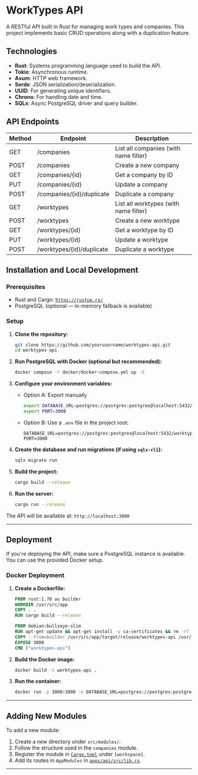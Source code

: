 # WorkTypes API

A RESTful API built in Rust for managing work types and companies. This project implements basic CRUD operations along with a duplication feature.

## Technologies

- **Rust**: Systems programming language used to build the API.
- **Tokio**: Asynchronous runtime.
- **Axum**: HTTP web framework.
- **Serde**: JSON serialization/deserialization.
- **UUID**: For generating unique identifiers.
- **Chrono**: For handling date and time.
- **SQLx**: Async PostgreSQL driver and query builder.

## API Endpoints

| Method | Endpoint                  | Description                           |
|--------|---------------------------|---------------------------------------|
| GET    | /companies                | List all companies (with name filter) |
| POST   | /companies                | Create a new company                  |
| GET    | /companies/{id}           | Get a company by ID                   |
| PUT    | /companies/{id}           | Update a company                      |
| POST   | /companies/{id}/duplicate | Duplicate a company                   |
| GET    | /worktypes                | List all worktypes (with name filter) |
| POST   | /worktypes                | Create a new worktype                 |
| GET    | /worktypes/{id}           | Get a worktype by ID                  |
| PUT    | /worktypes/{id}           | Update a worktype                     |
| POST   | /worktypes/{id}/duplicate | Duplicate a worktype                  |

## Installation and Local Development

### Prerequisites

- Rust and Cargo: [`https://rustup.rs/`](https://rustup.rs/)
- PostgreSQL (optional — in-memory fallback is available)

### Setup

1. **Clone the repository:**

   ```bash
   git clone https://github.com/yourusername/worktypes-api.git
   cd worktypes-api
   ```

2. **Run PostgreSQL with Docker (optional but recommended):**

   ```bash
   docker compose -f docker/docker-compose.yml up -d
   ```

3. **Configure your environment variables:**

   - Option A: Export manually

     ```bash
     export DATABASE_URL=postgres://postgres:postgres@localhost:5432/worktypes
     export PORT=3000
     ```

   - Option B: Use a `.env` file in the project root:

     ```text
     DATABASE_URL=postgres://postgres:postgres@localhost:5432/worktypes
     PORT=3000
     ```

4. **Create the database and run migrations (if using `sqlx-cli`):**

   ```bash
   sqlx migrate run
   ```

5. **Build the project:**

   ```bash
   cargo build --release
   ```

6. **Run the server:**

   ```bash
   cargo run --release
   ```

The API will be available at: `http://localhost:3000`

---

## Deployment

If you're deploying the API, make sure a PostgreSQL instance is available. You can use the provided Docker setup.

### Docker Deployment

1. **Create a Dockerfile:**

   ```dockerfile
   FROM rust:1.70 as builder
   WORKDIR /usr/src/app
   COPY . .
   RUN cargo build --release

   FROM debian:bullseye-slim
   RUN apt-get update && apt-get install -y ca-certificates && rm -rf /var/lib/apt/lists/*
   COPY --from=builder /usr/src/app/target/release/worktypes-api /usr/local/bin/
   EXPOSE 3000
   CMD ["worktypes-api"]
   ```

2. **Build the Docker image:**

   ```bash
   docker build -t worktypes-api .
   ```

3. **Run the container:**

   ```bash
   docker run -p 3000:3000 -e DATABASE_URL=postgres://postgres:postgres@host.docker.internal:5432/worktypes worktypes-api
   ```

---

## Adding New Modules

To add a new module:

1. Create a new directory under `src/modules/`.
2. Follow the structure used in the `companies` module.
3. Register the module in [`Cargo.toml`](Cargo.toml) under `[workspace]`.
4. Add its routes in `AppModules` in [`apps/api/src/lib.rs`](./apps/api/src/lib.rs).

---


